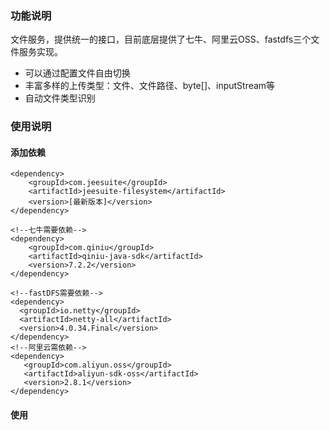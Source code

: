 ### 功能说明

文件服务，提供统一的接口，目前底层提供了七牛、阿里云OSS、fastdfs三个文件服务实现。  
 * 可以通过配置文件自由切换
 * 丰富多样的上传类型：文件、文件路径、byte[]、inputStream等
 * 自动文件类型识别

### 使用说明

#### 添加依赖

```
<dependency>
    <groupId>com.jeesuite</groupId>
    <artifactId>jeesuite-filesystem</artifactId>
    <version>[最新版本]</version>
</dependency>

<!--七牛需要依赖-->
<dependency>
	<groupId>com.qiniu</groupId>
	<artifactId>qiniu-java-sdk</artifactId>
	<version>7.2.2</version>
</dependency>

<!--fastDFS需要依赖-->
<dependency>
  <groupId>io.netty</groupId>
  <artifactId>netty-all</artifactId>
  <version>4.0.34.Final</version>
</dependency>
<!--阿里云需依赖-->
<dependency>
   <groupId>com.aliyun.oss</groupId>
   <artifactId>aliyun-sdk-oss</artifactId>
   <version>2.8.1</version>
</dependency>
```

#### 使用





